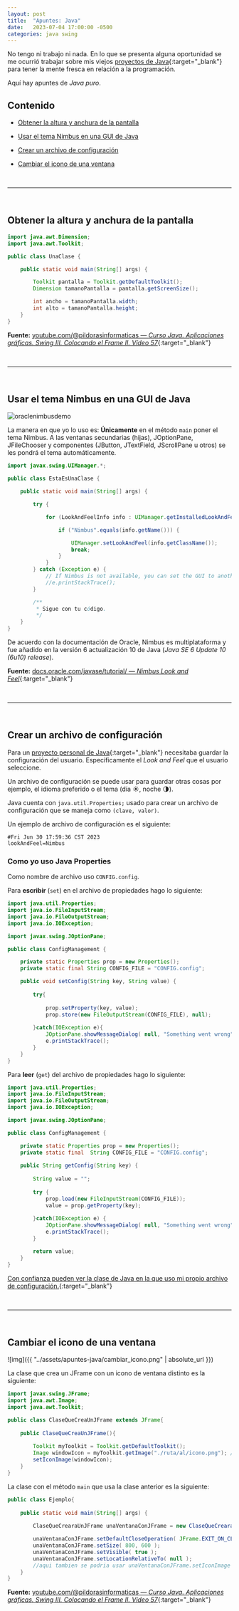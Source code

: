```yaml
---
layout: post
title:  "Apuntes: Java"
date:   2023-07-04 17:00:00 -0500
categories: java swing
---
```


No tengo ni trabajo ni nada. En lo que se presenta alguna oportunidad se me ocurrió trabajar sobre mis viejos [proyectos de Java](https://github.com/JuanMX?tab=repositories&q=&type=&language=java&sort=){:target="_blank"} para tener la mente fresca en relación a la programación.

Aquí hay apuntes de *Java puro*.

## Contenido

* [Obtener la altura y anchura de la pantalla](#obtener-la-altura-y-anchura-de-la-pantalla)

* [Usar el tema Nimbus en una GUI de Java](#usar-el-tema-nimbus-en-una-gui-de-java)

* [Crear un archivo de configuración](#crear-un-archivo-de-configuración)

* [Cambiar el icono de una ventana](#cambiar-el-icono-de-una-ventana)



<br>
<hr>
<br>



## Obtener la altura y anchura de la pantalla

```java
import java.awt.Dimension;
import java.awt.Toolkit;

public class UnaClase {

	public static void main(String[] args) {

		Toolkit pantalla = Toolkit.getDefaultToolkit();
		Dimension tamanoPantalla = pantalla.getScreenSize();

		int ancho = tamanoPantalla.width;
		int alto = tamanoPantalla.height;
	}
}
```

**Fuente:** [youtube.com/@pildorasinformaticas &mdash; *Curso Java. Aplicaciones gráficas. Swing III. Colocando el Frame II. Vídeo 57*](https://www.youtube.com/watch?v=zADgVrhtBDs){:target="_blank"}



<br>
<hr>
<br>



## Usar el tema Nimbus en una GUI de Java

![oraclenimbusdemo](https://docs.oracle.com/javase/tutorial/figures/uiswing/lookandfeel/nimbus.png)

La manera en que yo lo uso es: **Únicamente** en el método `main` poner el tema Nimbus. A las ventanas secundarias (hijas), JOptionPane, JFileChooser y componentes (JButton, JTextField, JScrollPane u otros) se les pondrá el tema automáticamente.

```java
import javax.swing.UIManager.*;

public class EstaEsUnaClase {

	public static void main(String[] args) {

		try {

			for (LookAndFeelInfo info : UIManager.getInstalledLookAndFeels()) {

				if ("Nimbus".equals(info.getName())) {

					UIManager.setLookAndFeel(info.getClassName());
					break;
				}
			}
		} catch (Exception e) {
			// If Nimbus is not available, you can set the GUI to another look and feel.
			//e.printStackTrace();
		}

		/**
		 * Sigue con tu código.
		 */
	}
}
```

De acuerdo con la documentación de Oracle, Nimbus es multiplataforma y fue añadido en la versión 6 actualización 10 de Java (*Java SE 6 Update 10 (6u10) release*).

**Fuente:** [docs.oracle.com/javase/tutorial/ &mdash; *Nimbus Look and Feel*](https://docs.oracle.com/javase/tutorial/uiswing/lookandfeel/nimbus.html){:target="_blank"}



<br>
<hr>
<br>



## Crear un archivo de configuración

Para un [proyecto personal de Java](https://github.com/JuanMX/javasimplecrud){:target="_blank"} necesitaba guardar la configuración del usuario. Específicamente el *Look and Feel* que el usuario seleccione.

Un archivo de configuración se puede usar para guardar otras cosas por ejemplo, el idioma preferido o el tema (día ☀️, noche 🌗).

Java cuenta con `java.util.Properties;` usado para crear un archivo de configuración que se maneja como `(clave, valor)`.

Un ejemplo de archivo de configuración es el siguiente:

```
#Fri Jun 30 17:59:36 CST 2023
lookAndFeel=Nimbus
```

### Como yo uso Java Properties

Como nombre de archivo uso `CONFIG.config`.

Para **escribir** (`set`) en el archivo de propiedades hago lo siguiente:

```java
import java.util.Properties;
import java.io.FileInputStream;
import java.io.FileOutputStream;
import java.io.IOException;

import javax.swing.JOptionPane;

public class ConfigManagement {

	private static Properties prop = new Properties();
	private static final String CONFIG_FILE = "CONFIG.config";

	public void setConfig(String key, String value) {
		
		try{
			
			prop.setProperty(key, value);
			prop.store(new FileOutputStream(CONFIG_FILE), null);
		    
		}catch(IOException e){
			JOptionPane.showMessageDialog( null, "Something went wrong", "Can not save the changes", JOptionPane.ERROR_MESSAGE );
			e.printStackTrace();
		}
	}
}
```

Para **leer** (`get`) del archivo de propiedades hago lo siguiente:

```java
import java.util.Properties;
import java.io.FileInputStream;
import java.io.FileOutputStream;
import java.io.IOException;

import javax.swing.JOptionPane;

public class ConfigManagement {

	private static Properties prop = new Properties();
	private static final  String CONFIG_FILE = "CONFIG.config";
	
	public String getConfig(String key) {
		
		String value = "";
		
		try {
			prop.load(new FileInputStream(CONFIG_FILE));
			value = prop.getProperty(key);
			
		}catch(IOException e) {
			JOptionPane.showMessageDialog( null, "Something went wrong", "Can not read the config file", JOptionPane.ERROR_MESSAGE );
			e.printStackTrace();
		}

		return value;
	}
}

```

[Con confianza pueden ver la clase de Java en la que uso mi propio archivo de configuración.](https://github.com/JuanMX/javasimplecrud/blob/master/javasimplecrud/src/com/juanmx/javasimplecrud/ConfigManagement.java){:target="_blank"} 



<br>
<hr>
<br>



## Cambiar el icono de una ventana

![img]({{ "../assets/apuntes-java/cambiar_icono.png" | absolute_url }})

La clase que crea un JFrame con un icono de ventana distinto es la siguiente:

```java
import javax.swing.JFrame;
import java.awt.Image;
import java.awt.Toolkit;

public class ClaseQueCreaUnJFrame extends JFrame{
	
	public ClaseQueCreaUnJFrame(){
		
		Toolkit myToolkit = Toolkit.getDefaultToolkit();
		Image windowIcon = myToolkit.getImage("./ruta/al/icono.png"); // tal vez acepte otros formatos de imagen, a mi me funciono con .png
		setIconImage(windowIcon);
	}
}
```

La clase con el método `main` que usa la clase anterior es la siguiente:

```java
public class Ejemplo{
	
	public static void main(String[] args) {
			
		ClaseQueCrearaUnJFrame unaVentanaConJFrame = new ClaseQueCrearaUnJFrame();

		unaVentanaConJFrame.setDefaultCloseOperation( JFrame.EXIT_ON_CLOSE );   
		unaVentanaConJFrame.setSize( 800, 600 );
		unaVentanaConJFrame.setVisible( true );
		unaVentanaConJFrame.setLocationRelativeTo( null );
		//aqui tambien se podria usar unaVentanaConJFrame.setIconImage
	}
}
```

**Fuente:** [youtube.com/@pildorasinformaticas &mdash; *Curso Java. Aplicaciones gráficas. Swing III. Colocando el Frame II. Vídeo 57*](https://www.youtube.com/watch?v=zADgVrhtBDs){:target="_blank"}

